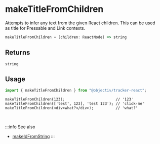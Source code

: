 # makeTitleFromChildren

Attempts to infer any text from the given React children. This can be used as title for Pressable and Link contexts.

```typescript
makeTitleFromChildren = (children: ReactNode) => string
```  

## Returns
`string`

## Usage

```ts
import { makeTitleFromChildren } from "@objectiv/tracker-react";
```

```tsx
makeTitleFromChildren(123);                       // '123'
makeTitleFromChildren(['test', 123], 'test 123'); // 'click-me'
makeTitleFromChildren(<div>what?</div>);          // 'what?'
```

<br />

:::info See also
- [makeIdFromString](/tracking/react/api-reference/common/factories/makeIdFromString.md)
:::
